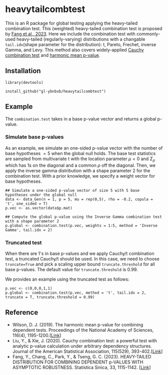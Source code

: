 # heavytailcombtest

This is an R package for global testing applying the heavy-tailed combination test. This (weighted) heavy-tailed combination test is proposed by [Fang et al., 2023](https://www3.stat.sinica.edu.tw/statistica/J33N21/J33N2101/J33N2101.html). Here we include the combination test with commonly-used heavy-tailed (regularly-varying) distributions with a changable `tail.idx`(shape parameter for the distribution): t, Pareto, Frechet, inverse Gamma, and Levy. 
This method also covers widely-applied [Cauchy combination test](https://www.tandfonline.com/doi/full/10.1080/01621459.2018.1554485) and [harmonic mean p-value](https://www.pnas.org/doi/abs/10.1073/pnas.1814092116).


## Installation
```{r}
library(devtools)

install_github("gl-ybnbxb/heavytailcombtest")
```

## Example

The `combination.test` takes in a base p-value vector and returns a global p-value. 

### Simulate base p-values
As an example, we simulate an one-sided p-value vector with the number of base hypotheses $= 5$ when the global null holds. The base test statistics are sampled from multivariate t with the location parameter $\mu=0$ and $\Sigma_\rho$ which has 1s on the diagonal and a common $\rho$ off the diagonal. Then, we apply the inverse gamma distribution with a shape parameter $2$ for the combination test. With a prior knowledge, we specify a weight vector for base hypotheses.
```
## Simulate a one-sided p-value vector of size 5 with 5 base hypotheses under the global null
data <- data_Gen(n = 1, p = 5, mu = rep(0,5), rho = -0.2, copula = 't', one_sided = T)
p.vec <- as.vector(data$p.mat)

## Compute the global p-value using the Inverse Gamma combination test with a shape parameter 2
p.global <- combination.test(p.vec, weights = 1:5, method = 'Inverse Gamma', tail.idx = 2)
```

### Truncated test
When there are 1's in base p-values and we apply Cauchy/t combination test, a truncated Cauchy/t should be used. In this case, we need to choose `truncate=True` and pick a scaling upper bound `truncate.threshold` for all base p-values. The default value for `truncate.threshold` is 0.99.

We provides an example using the truncated test as follows:
```
p.vec <- c(0,0,0,1,1)
p.global <- combination.test(p.vec, method = 't', tail.idx = 2, truncate = T, truncate.threshold = 0.99)
```



## Reference
- Wilson, D. J. (2019). The harmonic mean p-value for combining dependent tests. Proceedings of the National Academy of Sciences, 116(4), 1195-1200.[[Link](https://www.pnas.org/doi/abs/10.1073/pnas.1814092116)]
- Liu, Y., & Xie, J. (2020). Cauchy combination test: a powerful test with analytic p-value calculation under arbitrary dependency structures. Journal of the American Statistical Association, 115(529), 393-402.[[Link](https://www.tandfonline.com/doi/full/10.1080/01621459.2018.1554485)]
- Fang, Y., Chang, C., Park, Y., & Tseng, G. C. (2023). HEAVY-TAILED DISTRIBUTION FOR COMBINING DEPENDENT p-VALUES WITH ASYMPTOTIC ROBUSTNESS. Statistica Sinica, 33, 1115-1142. [[Link](https://www3.stat.sinica.edu.tw/statistica/J33N21/J33N2101/J33N2101.html)]
